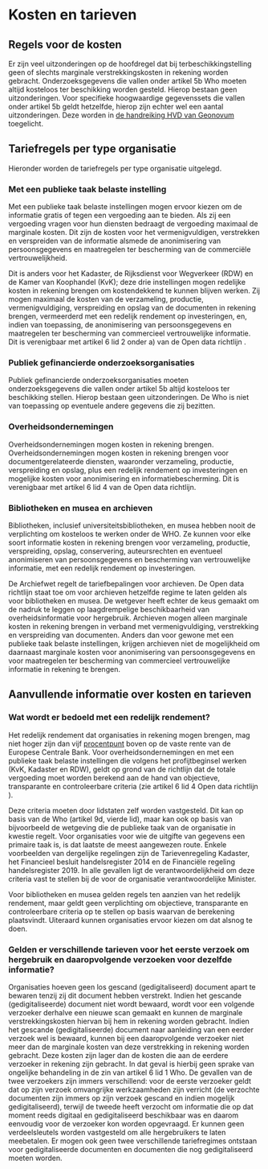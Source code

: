 
# Kosten en tarieven

## Regels voor de kosten
Er zijn veel uitzonderingen op de hoofdregel dat bij terbeschikkingstelling geen of slechts marginale verstrekkingskosten in rekening worden gebracht. Onderzoeksgegevens die vallen onder artikel 5b Who moeten altijd kosteloos ter beschikking worden gesteld. Hierop bestaan geen uitzonderingen. Voor specifieke hoogwaardige gegevenssets die vallen onder artikel 5b geldt hetzelfde, hierop zijn echter wel een aantal uitzonderingen. Deze worden in [de handreiking HVD van Geonovum](https://www.geonovum.nl/over-geonovum/actueel/europese-high-value-data-uitvoeringsverordening-van-kracht) toegelicht. 

## Tariefregels per type organisatie
Hieronder worden de tariefregels per type organisatie uitgelegd.

### Met een publieke taak belaste instelling
Met een publieke taak belaste instellingen mogen ervoor kiezen om de informatie gratis of tegen een vergoeding aan te bieden. Als zij een vergoeding vragen voor hun diensten bedraagt de vergoeding maximaal de marginale kosten. Dit zijn de kosten voor het vermenigvuldigen, verstrekken en verspreiden van de informatie alsmede de anonimisering van persoonsgegevens en maatregelen ter bescherming van de commerciële vertrouwelijkheid. 
 
Dit is anders voor het Kadaster, de Rijksdienst voor Wegverkeer (RDW) en de Kamer van Koophandel (KvK); deze drie instellingen mogen redelijke kosten in rekening brengen om kostendekkend te kunnen blijven werken. Zij mogen maximaal de kosten van de verzameling, productie, vermenigvuldiging, verspreiding en opslag van de documenten in rekening brengen, vermeerderd met een redelijk rendement op investeringen, en, indien van toepassing, de anonimisering van 
persoonsgegevens en maatregelen ter bescherming van commercieel vertrouwelijke informatie. Dit is verenigbaar met artikel 6 lid 2 onder a) van de Open data richtlijn .

### Publiek gefinancierde onderzoeksorganisaties
Publiek gefinancierde onderzoeksorganisaties moeten onderzoeksgegevens die vallen onder artikel 5b altijd kosteloos ter beschikking stellen. Hierop bestaan geen uitzonderingen. De Who is niet van toepassing op eventuele andere gegevens die zij bezitten. 

### Overheidsondernemingen
Overheidsondernemingen mogen kosten in rekening brengen. Overheidsondernemingen mogen kosten in rekening brengen voor documentgerelateerde diensten, waaronder verzameling, productie, verspreiding en opslag, plus een redelijk rendement op investeringen en mogelijke kosten voor anonimisering en informatiebescherming. Dit is verenigbaar met artikel 6 lid 4 van de Open data richtlijn.

### Bibliotheken en musea en archieven
Bibliotheken, inclusief universiteitsbibliotheken, en musea hebben nooit de verplichting om kosteloos te werken onder de WHO. Ze kunnen voor elke soort informatie kosten in rekening brengen voor verzameling, productie, verspreiding, opslag, conservering, auteursrechten en eventueel anonimiseren van persoonsgegevens en bescherming van vertrouwelijke informatie, met een redelijk rendement op investeringen. 

De Archiefwet regelt de tariefbepalingen voor archieven. De Open data richtlijn  staat toe om voor archieven hetzelfde regime te laten gelden als voor bibliotheken en musea. De wetgever heeft echter de keus gemaakt om de nadruk te leggen op laagdrempelige beschikbaarheid van overheidsinformatie voor hergebruik. Archieven mogen alleen marginale kosten in rekening brengen in verband met vermenigvuldiging, verstrekking en verspreiding van documenten. Anders dan voor gewone met een publieke taak belaste instellingen, krijgen archieven niet de mogelijkheid om daarnaast marginale kosten voor anonimisering van persoonsgegevens en voor maatregelen ter bescherming van commercieel vertrouwelijke informatie in rekening te brengen. 

## Aanvullende informatie over kosten en tarieven

### Wat wordt er bedoeld met een redelijk rendement?
Het redelijk rendement dat organisaties in rekening mogen brengen, mag niet hoger zijn dan vijf [procentpunt](https://nl.wikipedia.org/wiki/Procentpunt) boven op de vaste rente van de Europese Centrale Bank. Voor overheidsondernemingen en met een publieke taak belaste instellingen die volgens het profijtbeginsel werken (KvK, Kadaster en RDW), geldt op grond van de richtlijn dat de totale vergoeding moet worden berekend aan de hand van objectieve, transparante en controleerbare criteria (zie artikel 6 lid 4 Open data richtlijn ). 
 
Deze criteria moeten door lidstaten zelf worden vastgesteld. Dit kan op basis van de Who (artikel 9d, vierde lid), maar kan ook op basis van bijvoorbeeld de wetgeving die de publieke taak van de organisatie in kwestie regelt. Voor organisaties voor wie de uitgifte van gegevens een primaire taak is, is dat laatste de meest aangewezen route. Enkele voorbeelden van dergelijke regelingen zijn de Tarievenregeling Kadaster, het Financieel besluit handelsregister 2014 en de Financiële regeling handelsregister 2019. In alle gevallen ligt de verantwoordelijkheid om deze criteria vast te stellen bij de voor de organisatie verantwoordelijke Minister. 
 
Voor bibliotheken en musea gelden regels ten aanzien van het redelijk rendement, maar geldt geen verplichting om objectieve, transparante en controleerbare criteria op te stellen op basis waarvan de berekening plaatsvindt. Uiteraard kunnen organisaties ervoor kiezen om dat alsnog te doen. 

### Gelden er verschillende tarieven voor het eerste verzoek om hergebruik en daaropvolgende verzoeken voor dezelfde informatie?
Organisaties hoeven geen los gescand (gedigitaliseerd) document apart te bewaren tenzij zij dit document hebben verstrekt. Indien het gescande (gedigitaliseerde) document niet wordt bewaard, wordt voor een volgende verzoeker derhalve een nieuwe scan gemaakt en kunnen de marginale verstrekkingskosten hiervan bij hem in rekening worden gebracht. 
Indien het gescande (gedigitaliseerde) document naar aanleiding van een eerder verzoek wel is bewaard, kunnen bij een daaropvolgende verzoeker niet meer dan de marginale kosten van deze verstrekking in rekening worden gebracht. Deze kosten zijn lager dan de kosten die aan de eerdere verzoeker in rekening zijn gebracht. In dat geval is hierbij geen sprake van ongelijke behandeling in de zin van artikel 6 lid 1 Who. 
De gevallen van de twee verzoekers zijn immers verschillend: voor de eerste verzoeker geldt dat op zijn verzoek omvangrijke werkzaamheden zijn verricht (de verzochte documenten zijn immers op zijn verzoek gescand en indien mogelijk gedigitaliseerd), terwijl de tweede heeft verzocht om informatie die op dat moment reeds digitaal en gedigitaliseerd beschikbaar was en daarom eenvoudig voor de verzoeker kon worden opgevraagd. 
Er kunnen geen verdeelsleutels worden vastgesteld om alle hergebruikers te laten meebetalen. Er mogen ook geen twee verschillende tariefregimes ontstaan voor gedigitaliseerde documenten en documenten die nog gedigitaliseerd moeten worden.

